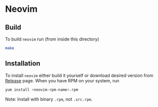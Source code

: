 # Neovim

## Build

To build `neovim` run (from inside this directory)

```bash
make
```

## Installation

To install `neovim` either build it yourself 
or download desired version from [Release](https://github.com/petkovicdanilo/centos7-packages/releases)
page. When you have RPM on your system, run

```bash
yum install <neovim-rpm-name>.rpm
```

Note: Install with binary `.rpm`, not `.src.rpm`.
